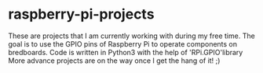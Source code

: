 # raspberry-pi-projects
These are projects that I am currently working with during my free time.
The goal is to use the GPIO pins of Raspberry Pi to operate components on bredboards. 
Code is written in Python3 with the help of 'RPi.GPIO'library
More advance projects are on the way once I get the hang of it! ;)  
